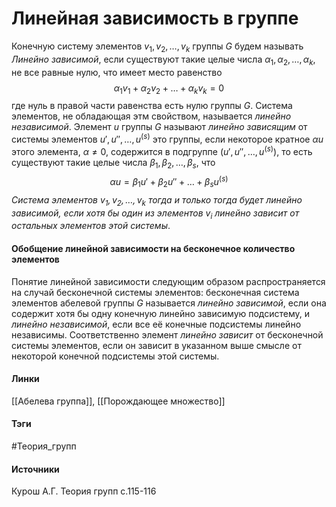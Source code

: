# Линейная зависимость в группе
Конечную систему элементов $v_1,v_2,\dots,v_k$ группы $G$ будем называть *Линейно зависимой*, если существуют такие целые числа $\alpha_{1},\alpha_{2},\dots,\alpha_{k}$, не все равные нулю, что имеет место равенство
$$
\alpha_{1}v_{1}+\alpha_{2}v_{2}+\dots+\alpha_{k}v_{k}=0
$$
где нуль в правой части равенства есть нулю группы $G$.
Система элементов, не обладающая этм свойством, называется *линейно независимой*. Элемент $u$ группы $G$ называют *линейно зависящим* от системы элементов $u',u'',\dots,u^{(s)}$ это группы, если некоторое кратное $\alpha u$ этого элемента, $\alpha\ne0$, содержится в подгруппе $(u',u'',\dots,u^{(s)})$, то есть существуют такие целые числа $\beta_{1},\beta_{2},\dots,\beta_{s}$, что 
$$
\alpha u=\beta_{1}u'+\beta_{2}u''+\dots+\beta_{s}u^{(s)}
$$
*Система элементов $v_{1},v_{2},\dots,v_k$ тогда и только тогда будет линейно зависимой, если хотя бы один из элементов $v_i$ линейно зависит от остальных элементов этой системы*.

#### Обобщение линейной зависимости на бесконечное количество элементов
Понятие линейной зависимости следующим образом распространяется на случай бесконечной системы элементов: бесконечная система элементов абелевой группы $G$ называется *линейно зависимой*, если она содержит хотя бы одну конечную линейно зависимую подсистему, и *линейно независимой*, если все её конечные подсистемы линейно независимы.
Соответственно элемент *линейно зависит* от бесконечной системы элементов, если он зависит в указанном выше смысле от некоторой конечной подсистемы этой системы.
#### Линки
 [[Абелева группа]], [[Порождающее множество]]
#### Тэги
 #Теория_групп 
#### Источники
 Курош А.Г. Теория групп с.115-116

